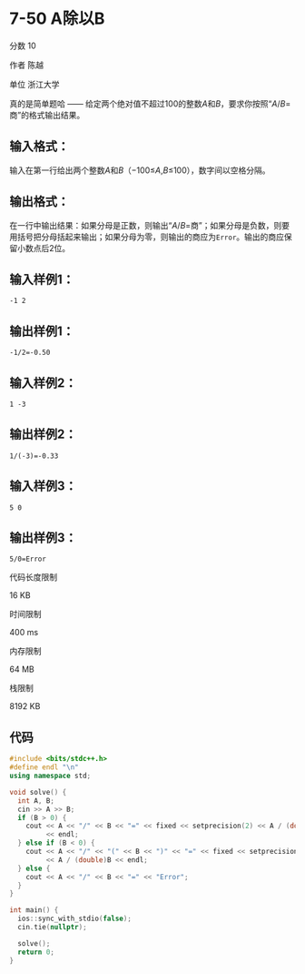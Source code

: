 # **7-50 A除以B**

分数 10

作者 陈越

单位 浙江大学

真的是简单题哈 —— 给定两个绝对值不超过100的整数*A*和*B*，要求你按照“*A*/*B*=商”的格式输出结果。

## 输入格式：

输入在第一行给出两个整数*A*和*B*（−100≤*A*,*B*≤100），数字间以空格分隔。

## 输出格式：

在一行中输出结果：如果分母是正数，则输出“*A*/*B*=商”；如果分母是负数，则要用括号把分母括起来输出；如果分母为零，则输出的商应为`Error`。输出的商应保留小数点后2位。

## 输入样例1：

```in
-1 2
```

## 输出样例1：

```out
-1/2=-0.50
```

## 输入样例2：

```
1 -3
```

## 输出样例2：

```
1/(-3)=-0.33
```

## 输入样例3：

```
5 0
```

## 输出样例3：

```
5/0=Error
```

代码长度限制

16 KB

时间限制

400 ms

内存限制

64 MB

栈限制

8192 KB

## 代码

```cpp
#include <bits/stdc++.h>
#define endl "\n"
using namespace std;

void solve() {
  int A, B;
  cin >> A >> B;
  if (B > 0) {
    cout << A << "/" << B << "=" << fixed << setprecision(2) << A / (double)B
         << endl;
  } else if (B < 0) {
    cout << A << "/" << "(" << B << ")" << "=" << fixed << setprecision(2)
         << A / (double)B << endl;
  } else {
    cout << A << "/" << B << "=" << "Error";
  }
}

int main() {
  ios::sync_with_stdio(false);
  cin.tie(nullptr);

  solve();
  return 0;
}
```

